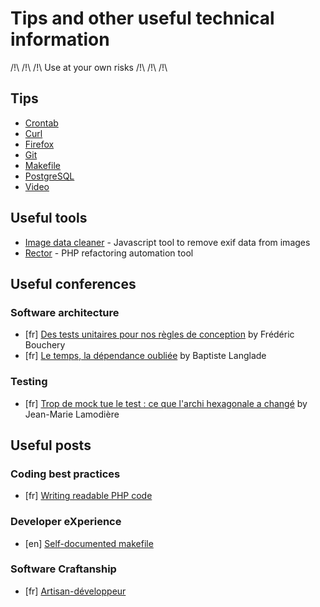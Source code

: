 # Tips and other useful technical information

/!\ /!\ /!\ Use at your own risks /!\ /!\ /!\

## Tips

* [Crontab](doc/tips/crontab.md)
* [Curl](doc/tips/curl.md)
* [Firefox](doc/tips/firefox.md)
* [Git](doc/tips/git.md)
* [Makefile](doc/tips/makefile.md)
* [PostgreSQL](doc/tips/postgresql.md)
* [Video](doc/tips/video.md)

## Useful tools
* [Image data cleaner](https://github.com/codepo8/image-data-cleaner) - Javascript tool to remove exif data from images
* [Rector](https://getrector.org/) - PHP refactoring automation tool

## Useful conferences
### Software architecture
* [fr] [Des tests unitaires pour nos règles de conception](https://www.youtube.com/watch?v=PB3NWOwBCyQ) by Frédéric Bouchery
* [fr] [Le temps, la dépendance oubliée](https://afup.org/talks/2795-le-temps-la-dependance-oubliee) by Baptiste Langlade

### Testing
* [fr] [Trop de mock tue le test : ce que l'archi hexagonale a changé](https://www.youtube.com/watch?v=rSO1y3lCBfk) by Jean-Marie Lamodière

## Useful posts
### Coding best practices
* [fr] [Writing readable PHP code](https://www.jimmyklein.fr/5-mauvaises-habitudes-a-perdre-en-php/)

### Developer eXperience
* [en] [Self-documented makefile](https://marmelab.com/blog/2016/02/29/auto-documented-makefile.html)

### Software Craftanship
* [fr] [Artisan-développeur](https://gb-prod.fr/2016/06/12/artisan-developpeur.html)
